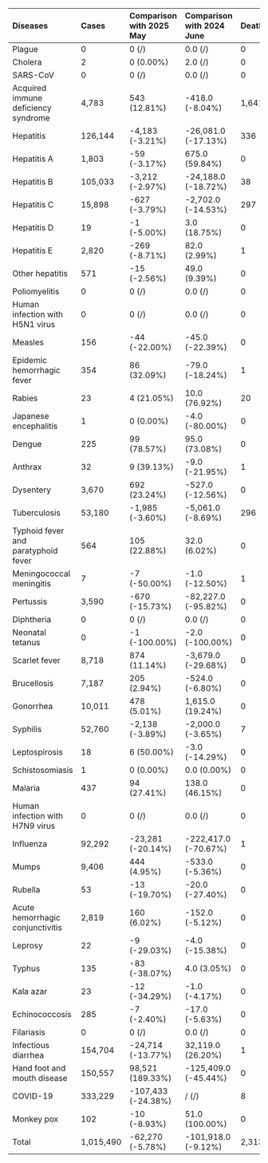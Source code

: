 | Diseases                            | Cases     | Comparison with 2025 May   | Comparison with 2024 June   | Deaths   | Comparison with 2025 May   | Comparison with 2024 June   |
|:------------------------------------|:----------|:---------------------------|:----------------------------|:---------|:---------------------------|:----------------------------|
| Plague                              | 0         | 0 (/)                      | 0.0 (/)                     | 0        | 0 (/)                      | 0.0 (/)                     |
| Cholera                             | 2         | 0 (0.00%)                  | 2.0 (/)                     | 0        | 0 (/)                      | 0.0 (/)                     |
| SARS-CoV                            | 0         | 0 (/)                      | 0.0 (/)                     | 0        | 0 (/)                      | 0.0 (/)                     |
| Acquired immune deficiency syndrome | 4,783     | 543 (12.81%)               | -418.0 (-8.04%)             | 1,641    | 68 (4.32%)                 | -39.0 (-2.32%)              |
| Hepatitis                           | 126,144   | -4,183 (-3.21%)            | -26,081.0 (-17.13%)         | 336      | 128 (61.54%)               | 71.0 (26.79%)               |
| Hepatitis A                         | 1,803     | -59 (-3.17%)               | 675.0 (59.84%)              | 0        | 0 (/)                      | 0.0 (/)                     |
| Hepatitis B                         | 105,033   | -3,212 (-2.97%)            | -24,188.0 (-18.72%)         | 38       | 6 (18.75%)                 | 14.0 (58.33%)               |
| Hepatitis C                         | 15,898    | -627 (-3.79%)              | -2,702.0 (-14.53%)          | 297      | 121 (68.75%)               | 58.0 (24.27%)               |
| Hepatitis D                         | 19        | -1 (-5.00%)                | 3.0 (18.75%)                | 0        | 0 (/)                      | 0.0 (/)                     |
| Hepatitis E                         | 2,820     | -269 (-8.71%)              | 82.0 (2.99%)                | 1        | 1 (/)                      | -1.0 (-50.00%)              |
| Other hepatitis                     | 571       | -15 (-2.56%)               | 49.0 (9.39%)                | 0        | 0 (/)                      | 0.0 (/)                     |
| Poliomyelitis                       | 0         | 0 (/)                      | 0.0 (/)                     | 0        | 0 (/)                      | 0.0 (/)                     |
| Human infection with H5N1 virus     | 0         | 0 (/)                      | 0.0 (/)                     | 0        | 0 (/)                      | 0.0 (/)                     |
| Measles                             | 156       | -44 (-22.00%)              | -45.0 (-22.39%)             | 0        | 0 (/)                      | 0.0 (/)                     |
| Epidemic hemorrhagic fever          | 354       | 86 (32.09%)                | -79.0 (-18.24%)             | 1        | 1 (/)                      | 1.0 (/)                     |
| Rabies                              | 23        | 4 (21.05%)                 | 10.0 (76.92%)               | 20       | 2 (11.11%)                 | 10.0 (100.00%)              |
| Japanese encephalitis               | 1         | 0 (0.00%)                  | -4.0 (-80.00%)              | 0        | 0 (/)                      | 0.0 (/)                     |
| Dengue                              | 225       | 99 (78.57%)                | 95.0 (73.08%)               | 0        | 0 (/)                      | 0.0 (/)                     |
| Anthrax                             | 32        | 9 (39.13%)                 | -9.0 (-21.95%)              | 1        | 1 (/)                      | 1.0 (/)                     |
| Dysentery                           | 3,670     | 692 (23.24%)               | -527.0 (-12.56%)            | 0        | 0 (/)                      | 0.0 (/)                     |
| Tuberculosis                        | 53,180    | -1,985 (-3.60%)            | -5,061.0 (-8.69%)           | 296      | 68 (29.82%)                | 5.0 (1.72%)                 |
| Typhoid fever and paratyphoid fever | 564       | 105 (22.88%)               | 32.0 (6.02%)                | 0        | 0 (/)                      | 0.0 (/)                     |
| Meningococcal meningitis            | 7         | -7 (-50.00%)               | -1.0 (-12.50%)              | 1        | 0 (0.00%)                  | 1.0 (/)                     |
| Pertussis                           | 3,590     | -670 (-15.73%)             | -82,227.0 (-95.82%)         | 0        | 0 (/)                      | -1.0 (-100.00%)             |
| Diphtheria                          | 0         | 0 (/)                      | 0.0 (/)                     | 0        | 0 (/)                      | 0.0 (/)                     |
| Neonatal tetanus                    | 0         | -1 (-100.00%)              | -2.0 (-100.00%)             | 0        | 0 (/)                      | 0.0 (/)                     |
| Scarlet fever                       | 8,718     | 874 (11.14%)               | -3,679.0 (-29.68%)          | 0        | 0 (/)                      | 0.0 (/)                     |
| Brucellosis                         | 7,187     | 205 (2.94%)                | -524.0 (-6.80%)             | 0        | 0 (/)                      | 0.0 (/)                     |
| Gonorrhea                           | 10,011    | 478 (5.01%)                | 1,615.0 (19.24%)            | 0        | 0 (/)                      | 0.0 (/)                     |
| Syphilis                            | 52,760    | -2,138 (-3.89%)            | -2,000.0 (-3.65%)           | 7        | 1 (16.67%)                 | 2.0 (40.00%)                |
| Leptospirosis                       | 18        | 6 (50.00%)                 | -3.0 (-14.29%)              | 0        | 0 (/)                      | 0.0 (/)                     |
| Schistosomiasis                     | 1         | 0 (0.00%)                  | 0.0 (0.00%)                 | 0        | 0 (/)                      | 0.0 (/)                     |
| Malaria                             | 437       | 94 (27.41%)                | 138.0 (46.15%)              | 0        | -1 (-100.00%)              | -1.0 (-100.00%)             |
| Human infection with H7N9 virus     | 0         | 0 (/)                      | 0.0 (/)                     | 0        | 0 (/)                      | 0.0 (/)                     |
| Influenza                           | 92,292    | -23,281 (-20.14%)          | -222,417.0 (-70.67%)        | 1        | 1 (/)                      | 0.0 (0.00%)                 |
| Mumps                               | 9,406     | 444 (4.95%)                | -533.0 (-5.36%)             | 0        | 0 (/)                      | 0.0 (/)                     |
| Rubella                             | 53        | -13 (-19.70%)              | -20.0 (-27.40%)             | 0        | 0 (/)                      | 0.0 (/)                     |
| Acute hemorrhagic conjunctivitis    | 2,819     | 160 (6.02%)                | -152.0 (-5.12%)             | 0        | 0 (/)                      | 0.0 (/)                     |
| Leprosy                             | 22        | -9 (-29.03%)               | -4.0 (-15.38%)              | 0        | 0 (/)                      | 0.0 (/)                     |
| Typhus                              | 135       | -83 (-38.07%)              | 4.0 (3.05%)                 | 0        | 0 (/)                      | 0.0 (/)                     |
| Kala azar                           | 23        | -12 (-34.29%)              | -1.0 (-4.17%)               | 0        | 0 (/)                      | 0.0 (/)                     |
| Echinococcosis                      | 285       | -7 (-2.40%)                | -17.0 (-5.63%)              | 0        | 0 (/)                      | 0.0 (/)                     |
| Filariasis                          | 0         | 0 (/)                      | 0.0 (/)                     | 0        | 0 (/)                      | 0.0 (/)                     |
| Infectious diarrhea                 | 154,704   | -24,714 (-13.77%)          | 32,119.0 (26.20%)           | 1        | 0 (0.00%)                  | 1.0 (/)                     |
| Hand foot and mouth disease         | 150,557   | 98,521 (189.33%)           | -125,409.0 (-45.44%)        | 0        | 0 (/)                      | 0.0 (/)                     |
| COVID-19                            | 333,229   | -107,433 (-24.38%)         | / (/)                       | 8        | 1 (14.29%)                 | / (/)                       |
| Monkey pox                          | 102       | -10 (-8.93%)               | 51.0 (100.00%)              | 0        | 0 (/)                      | 0.0 (/)                     |
| Total                               | 1,015,490 | -62,270 (-5.78%)           | -101,918.0 (-9.12%)         | 2,313    | 270 (13.22%)               | 59.0 (2.62%)                |